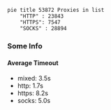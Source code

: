 
```mermaid
pie title 53872 Proxies in list
    "HTTP" : 23843
    "HTTPS": 7547
    "SOCKS" : 28894
```

### Some Info
#### Average Timeout

- mixed: 3.5s
- http: 1.7s
- https: 8.2s
- socks: 5.0s
